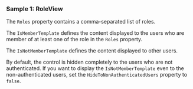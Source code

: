 ### Sample 1: RoleView

The `Roles` property contains a comma-separated list of roles. 

The `IsMemberTemplate` defines the content displayed to the users who are member of at least one of the role in the `Roles` property.

The `IsNotMemberTemplate` defines the content displayed to other users.

By default, the control is hidden completely to the users who are not authenticated. If you want to display the `IsNotMemberTemplate` even to the 
non-authenticated users, set the `HideToNonAuthenticatedUsers` property to `false`. 